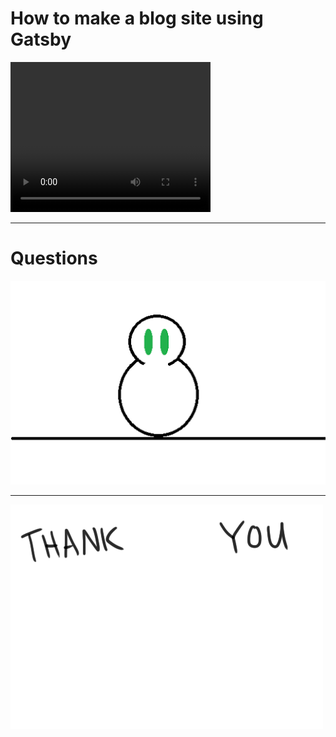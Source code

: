 # How to make a blog site using Gatsby
<video width="320" height="240" controls>
  <source src="./gastby_video.mp4" type="video/mp4">
</video>

---
# Questions

<img src="./questions3.gif" alt="question"/>

---
<img src="./thank_you.gif" alt="thank you"/>
